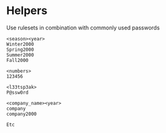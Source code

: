 # Helpers

Use rulesets in combination with commonly used passwords

```
<season><year>
Winter2000
Spring2000
Summer2000
Fall2000

<numbers>
123456

<l33tsp3ak>
P@ssw0rd

<company_name><year>
company
company2000

Etc
```